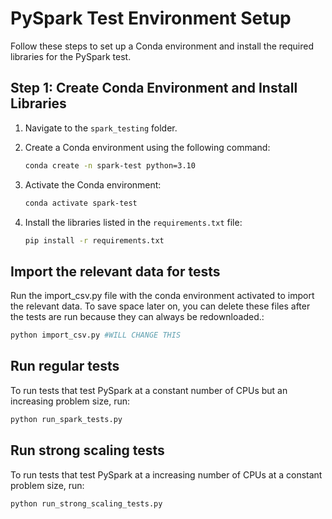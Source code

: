 # PySpark Test Environment Setup

Follow these steps to set up a Conda environment and install the required libraries for the PySpark test.

## Step 1: Create Conda Environment and Install Libraries

1. Navigate to the `spark_testing` folder.
2. Create a Conda environment using the following command:

    ```bash
    conda create -n spark-test python=3.10
    ```

3. Activate the Conda environment:

    ```bash
    conda activate spark-test
    ```

4. Install the libraries listed in the `requirements.txt` file:

    ```bash
    pip install -r requirements.txt
    ```

## Import the relevant data for tests
Run the import_csv.py file with the conda environment activated to import the relevant data. To save space later on, you can delete these files after the tests are run because they can always be redownloaded.:
```bash
python import_csv.py #WILL CHANGE THIS
```

## Run regular tests
To run tests that test PySpark at a constant number of CPUs but an increasing problem size, run:
```bash
python run_spark_tests.py
```

## Run strong scaling tests
To run tests that test PySpark at a increasing number of CPUs at a constant problem size, run:
```bash
python run_strong_scaling_tests.py
```